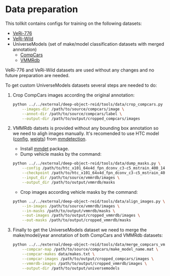 # Data preparation

This tollkit contains configs for training on the following datasets:

* [VeRi-776](https://github.com/JDAI-CV/VeRidataset)
* [VeRi-Wild](https://github.com/PKU-IMRE/VERI-Wild)
* UniverseModels (set of make/model classification datasets with merged annotation)
  - [CompCars](http://mmlab.ie.cuhk.edu.hk/datasets/comp_cars/index.html)
  - [VMMRdb](http://vmmrdb.cecsresearch.org)

VeRi-776 and VeRi-Wild datasets are used without any changes and no future preparation are needed.

To get custom UniverseModels datasets several steps are needed to do:

1. Crop CompCars images according the original annotation:

    ```bash
    python ../../external/deep-object-reid/tools/data/crop_compcars.py \
        --images-dir /path/to/source/compcars/image \
        --annot-dir /path/to/source/compcars/label \
        --output-dir /path/to/output/cropped_compcars/images
    ```

2. VMMRdb datsets is provided without any bounding box annotation so we need to aligh images manually. It's recomended to use HTC model ([config](https://github.com/open-mmlab/mmdetection/blob/master/configs/htc/htc_x101_64x4d_fpn_dconv_c3-c5_mstrain_400_1400_16x1_20e_coco.py), [weigts](https://open-mmlab.s3.ap-northeast-2.amazonaws.com/mmdetection/v2.0/htc/htc_x101_64x4d_fpn_dconv_c3-c5_mstrain_400_1400_16x1_20e_coco/htc_x101_64x4d_fpn_dconv_c3-c5_mstrain_400_1400_16x1_20e_coco_20200312-946fd751.pth)) from [mmdetection](https://github.com/open-mmlab/mmdetection).

    * Install [mmdet](https://github.com/open-mmlab/mmdetection/blob/master/docs/install.md) package.
    * Dump vehicle masks by the command:
    ```bash
    python ../../external/deep-object-reid/tools/data/dump_masks.py \
        --config /path/to/htc_x101_64x4d_fpn_dconv_c3-c5_mstrain_400_1400_16x1_20e_coco.py \
        --checkpoint /path/to/htc_x101_64x4d_fpn_dconv_c3-c5_mstrain_400_1400_16x1_20e_coco_20200312-946fd751.pth \
        --input_dir /path/to/source/vmmrdb/images \
        --output_dir /path/to/output/vmmrdb/masks
    ```
    * Crop images according vehicle masks by the command:
    ```bash
    python ../../external/deep-object-reid/tools/data/align_images.py \
        --in-images /path/to/source/vmmrdb/images \
        --in-masks /path/to/output/vmmrdb/masks \
        --out-images /path/to/output/cropped_vmmrdb/images \
        --out-masks /path/to/output/cropped_vmmrdb/masks
    ```

3. Finally to get the UniverseModels dataset we need to merge the make/model/year annotation of both CompCars and VMMRdb datasets:

    ```bash
    python ../../external/deep-object-reid/tools/data/merge_compcars_vmmrdb.py \
        --compcar-map /path/to/source/compcars/make_model_name.mat \
        --compcar-makes data/makes.txt \
        --compcar-images /path/to/output/cropped_compcars/images \
        --vmmrdb-images /path/to/output/cropped_vmmrdb/images \
        --output-dir /path/to/output/universemodels
    ```
